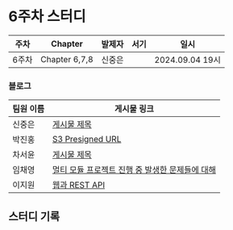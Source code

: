 # 6주차 스터디
| 주차  | Chapter | 발제자 | 서기 | 일시 |
|-------|---------|--------|------|------|
| 6주차 | Chapter 6,7,8 | 신중은 |      | 2024.09.04 19시 |

### 블로그

| 팀원 이름 | 게시물 링크 |
|-----------|-------------|
| 신중은    | [게시물 제목](https://haward.tistory.com/253) |
| 박진홍    | [S3 Presigned URL](https://jiinhong.github.io/posts/S3-Presigned-URL/) |
| 차서윤    | [게시물 제목](URL) |
| 임채영    | [멀티 모듈 프로젝트 진행 중 발생한 문제들에 대해](https://velog.io/@chaeyounge/%EB%A9%80%ED%8B%B0-%EB%AA%A8%EB%93%88-%ED%94%84%EB%A1%9C%EC%A0%9D%ED%8A%B8-%EC%A7%84%ED%96%89-%EC%A4%91-%EB%B0%9C%EC%83%9D%ED%95%9C-%EB%AC%B8%EC%A0%9C%EB%93%A4%EC%97%90-%EB%8C%80%ED%95%B4) |
| 이지원    | [웹과 REST API](https://lopsided-myth-31e.notion.site/6-11dfe007392a80cbbb54f99a0a4eb06b) |

## 스터디 기록
